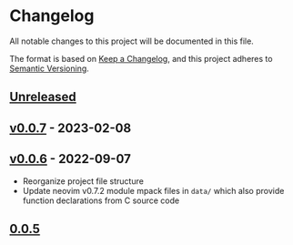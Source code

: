 # Changelog

All notable changes to this project will be documented in this file.

The format is based on [Keep a Changelog](https://keepachangelog.com/en/1.0.0/),
and this project adheres to [Semantic Versioning](https://semver.org/spec/v2.0.0.html).

## [Unreleased]

## [v0.0.7] - 2023-02-08

## [v0.0.6] - 2022-09-07

-   Reorganize project file structure
-   Update neovim v0.7.2 module mpack files in `data/` which also provide function
    declarations from C source code

## [0.0.5]

[Unreleased]: https://github.com/gkzhb/lua-types-nvim/compare/v0.0.7...HEAD

[v0.0.7]: https://github.com/gkzhb/lua-types-nvim/compare/v0.0.6...v0.0.7

[v0.0.6]: https://github.com/gkzhb/lua-types-nvim/compare/0.0.5...v0.0.6

[0.0.5]: https://github.com/gkzhb/lua-types-nvim/compare/v0.0.4..v0.0.5
